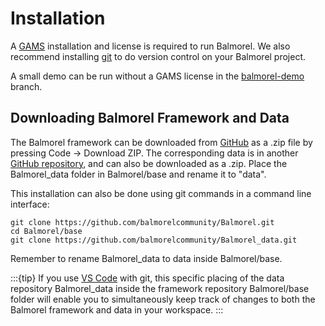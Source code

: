 # Installation
A [GAMS](https://gams.com/) installation and license is required to run Balmorel. We also recommend installing [git](https://git-scm.com/) to do version control on your Balmorel project.

A small demo can be run without a GAMS license in the [balmorel-demo](https://github.com/balmorelcommunity/Balmorel/tree/balmorel-demo) branch. 

## Downloading Balmorel Framework and Data
The Balmorel framework can be downloaded from [GitHub](https://github.com/balmorelcommunity/Balmorel) as a .zip file by pressing Code -> Download ZIP.
The corresponding data is in another [GitHub repository](https://github.com/balmorelcommunity/Balmorel_data), and can also be downloaded as a .zip. Place the Balmorel_data folder in Balmorel/base and rename it to "data". 

This installation can also be done using git commands in a command line interface:
```console
git clone https://github.com/balmorelcommunity/Balmorel.git
cd Balmorel/base
git clone https://github.com/balmorelcommunity/Balmorel_data.git
```
Remember to rename Balmorel_data to data inside Balmorel/base.

:::{tip}
If you use [VS Code](https://code.visualstudio.com/?wt.mc_id=DX_841432) with git, this specific placing of the data repository Balmorel_data inside the framework repository Balmorel/base folder will enable you to simultaneously keep track of changes to both the Balmorel framework and data in your workspace. 
:::